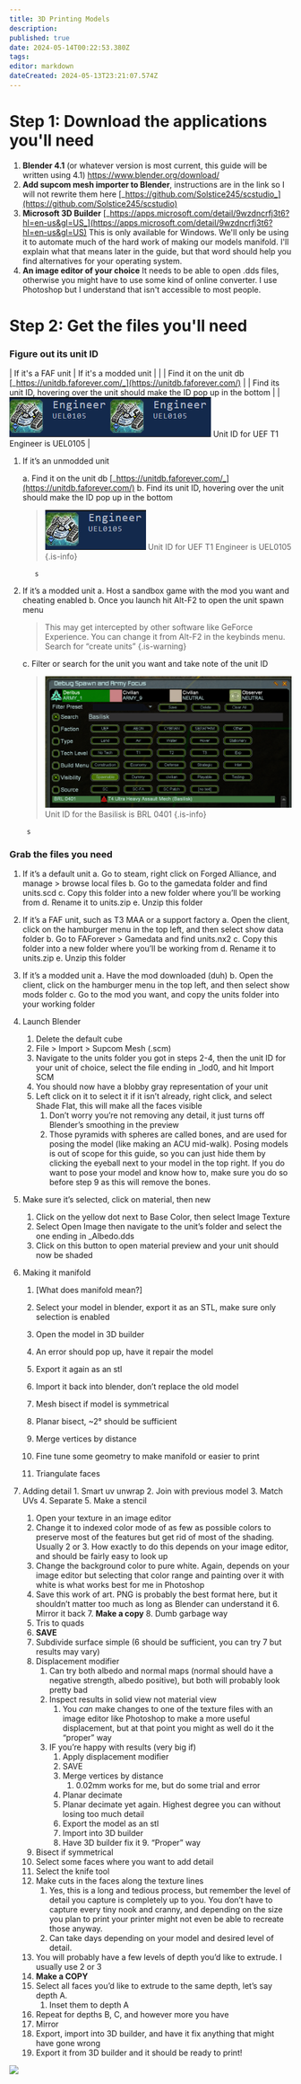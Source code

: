 ```yaml
---
title: 3D Printing Models
description: 
published: true
date: 2024-05-14T00:22:53.380Z
tags: 
editor: markdown
dateCreated: 2024-05-13T23:21:07.574Z
---
```


# Step 1: Download the applications you'll need
1. **Blender 4.1** (or whatever version is most current, this guide will be written using 4.1) 
https://www.blender.org/download/
2.  **Add supcom mesh importer to Blender**, instructions are in the link so I will not rewrite them here
[_https://github.com/Solstice245/scstudio_](https://github.com/Solstice245/scstudio)
   3.  **Microsoft 3D Builder**
         [_https://apps.microsoft.com/detail/9wzdncrfj3t6?hl=en-us&gl=US_](https://apps.microsoft.com/detail/9wzdncrfj3t6?hl=en-us&gl=US)
         This is only available for Windows. We'll only be using it to automate much of the hard work of making our models manifold. I'll explain what that means later in the guide, but that word should help you find alternatives for your operating system.
4. **An image editor of your choice**
	It needs to be able to open .dds files, otherwise you might have to use some kind of online converter. I use Photoshop but I understand that isn't accessible to most people.
# Step 2: Get the files you'll need
### Figure out its unit ID
| If it's a FAF unit | If it's a modded unit |
|
| Find it on the unit db [_https://unitdb.faforever.com/_](https://unitdb.faforever.com/) | 
| Find its unit ID, hovering over the unit should make the ID pop up in the bottom |
| ![](/images/learning/3d_print_guide/uef_engineer_id.png)![uef_engineer_id.png](/images/learning/3d_print_guide/uef_engineer_id.png) Unit ID for UEF T1 Engineer is UEL0105 |
 1. If it’s an unmodded unit

    a. Find it on the unit db [_https://unitdb.faforever.com/_](https://unitdb.faforever.com/)
    b. Find its unit ID, hovering over the unit should make the ID pop up in the bottom 
	  > ![](/images/learning/3d_print_guide/uef_engineer_id.png) Unit ID for UEF T1 Engineer is UEL0105
	{.is-info}
  
		   s

2. If it’s a modded unit
	a. Host a sandbox game with the mod you want and cheating enabled
	b. Once you launch hit Alt-F2 to open the unit spawn menu
	> This may get intercepted by other software like GeForce Experience. You can change it from Alt-F2 in the keybinds menu. Search for “create units” 
	{.is-warning}
  
	c.  Filter or search for the unit you want and take note of the unit ID
  	>![](/images/learning/3d_print_guide/basilisk_id.png)
		Unit ID for the Basilisk is BRL 0401
  	{.is-info}

		s
    
### Grab the files you need
1.  If it’s a default unit
    a.  Go to steam, right click on Forged Alliance, and manage > browse local files
    b.  Go to the gamedata folder and find units.scd
    c.  Copy this folder into a new folder where you’ll be working from
    d.  Rename it to units.zip
    e.  Unzip this folder
2.  If it’s a FAF unit, such as T3 MAA or a support factory
    a.  Open the client, click on the hamburger menu in the top left, and then select show data folder
    b.  Go to FAForever > Gamedata and find units.nx2
    c.  Copy this folder into a new folder where you’ll be working from
    d.  Rename it to units.zip
    e.  Unzip this folder
3.  If it’s a modded unit
    a.  Have the mod downloaded (duh)
    b.  Open the client, click on the hamburger menu in the top left, and then select show mods folder
    c.  Go to the mod you want, and copy the units folder into your working folder


7.  Launch Blender
    1.  Delete the default cube
    2.  File > Import > Supcom Mesh (.scm)
    3.  Navigate to the units folder you got in steps 2-4, then the unit ID for your unit of choice, select the file ending in \_lod0, and hit Import SCM
    4.  You should now have a blobby gray representation of your unit
    5.  Left click on it to select it if it isn’t already, right click, and select Shade Flat, this will make all the faces visible
        1.  Don’t worry you’re not removing any detail, it just turns off Blender’s smoothing in the preview
        2.  Those pyramids with spheres are called bones, and are used for posing the model (like making an ACU mid-walk). Posing models is out of scope for this guide, so you can just hide them by clicking the eyeball next to your model in the top right. If you do want to pose your model and know how to, make sure you do so before step 9 as this will remove the bones.
8.  Make sure it’s selected, click on material, then new
    1.  Click on the yellow dot next to Base Color, then select Image Texture
    2.  Select Open Image then navigate to the unit’s folder and select the one ending in \_Albedo.dds
    3.  Click on this button to open material preview and your unit should now be shaded
9.  Making it manifold
    1.  \[What does manifold mean?\]
 
    3.  Select your model in blender, export it as an STL, make sure only selection is enabled
    4.  Open the model in 3D builder
    5.  An error should pop up, have it repair the model
    6.  Export it again as an stl
    7.  Import it back into blender, don’t replace the old model
    8.  Mesh bisect if model is symmetrical
    9.  Planar bisect, ~2° should be sufficient
    10.  Merge vertices by distance
    11.  Fine tune some geometry to make manifold or easier to print
    12.  Triangulate faces
10.  Adding detail
    1.  Smart uv unwrap
    2.  Join with previous model
    3.  Match UVs
    4.  Separate
    5.  Make a stencil
        1.  Open your texture in an image editor
        2.  Change it to indexed color mode of as few as possible colors to preserve most of the features but get rid of most of the shading. Usually 2 or 3. How exactly to do this depends on your image editor, and should be fairly easy to look up
        3.  Change the background color to pure white. Again, depends on your image editor but selecting that color range and painting over it with white is what works best for me in Photoshop
        4.  Save this work of art. PNG is probably the best format here, but it shouldn’t matter too much as long as Blender can understand it
    6.  Mirror it back
    7.  **Make a copy**
    8.  Dumb garbage way
        1.  Tris to quads
        2.  **SAVE**
        3.  Subdivide surface simple (6 should be sufficient, you can try 7 but results may vary)
        4.  Displacement modifier
            1.  Can try both albedo and normal maps (normal should have a negative strength, albedo positive), but both will probably look pretty bad
            2.  Inspect results in solid view not material view
                1.  You *can* make changes to one of the texture files with an image editor like Photoshop to make a more useful displacement, but at that point you might as well do it the “proper” way
            3.  IF you’re happy with results (very big if)
                1.  Apply displacement modifier
                2.  SAVE
                3.  Merge vertices by distance
                    1.  0.02mm works for me, but do some trial and error
                4.  Planar decimate
                5.  Planar decimate yet again. Highest degree you can without losing too much detail
                6.  Export the model as an stl
                7.  Import into 3D builder
                8.  Have 3D builder fix it
    9.  “Proper” way
        1.  Bisect if symmetrical
        2.  Select some faces where you want to add detail
        3.  Select the knife tool
        4.  Make cuts in the faces along the texture lines
            1.  Yes, this is a long and tedious process, but remember the level of detail you capture is completely up to you. You don’t have to capture every tiny nook and cranny, and depending on the size you plan to print your printer might not even be able to recreate those anyway.
            2.  Can take days depending on your model and desired level of detail.
        5.  You will probably have a few levels of depth you’d like to extrude. I usually use 2 or 3
        6.  **Make a COPY**
        7.  Select all faces you’d like to extrude to the same depth, let’s say depth A.
            1.  Inset them to depth A
        8.  Repeat for depths B, C, and however more you have
        9.  Mirror
        10.  Export, import into 3D builder, and have it fix anything that might have gone wrong
        11.  Export it from 3D builder and it should be ready to print!

![](https://lh7-us.googleusercontent.com/jogimI1d5iwfMKArcpr4cOxpszpR3ZzPADrmMe6Qbow3xRlrU2I5wLv6oWAtSPBirPLNcmiHKgU8MRSsOFrmgmz2iW7wnsNnuqAdFzW0CCvASkBgr9dOnRE1JCi_w-SwVyZqgo8V4VzU4gdOkCQjR8I)